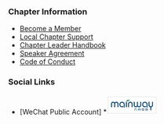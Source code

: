 
### Chapter Information
* [Become a Member](https://www.owasp.org/index.php/Membership)
* [Local Chapter Support](https://www.owasp.org/index.php/Local_Chapter_Supporter)
* [Chapter Leader Handbook](https://www.owasp.org/index.php/Chapter_Leader_Handbook)
* [Speaker Agreement](https://www.owasp.org/index.php/Speaker_Agreement)
* [Code of Conduct](https://www.owasp.org/index.php/Governance/Conference_Policies)

### Social Links
* [WeChat Public Account]
*<img src="assets/images/mainway.jpg" alt=""/>
